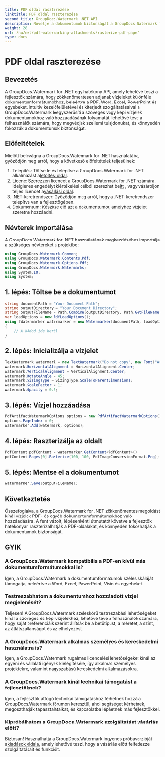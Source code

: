 ```yaml
---
title: PDF oldal raszterezése
linktitle: PDF oldal raszterezése
second_title: GroupDocs.Watermark .NET API
description: Növelje a dokumentumok biztonságát a GroupDocs Watermark for .NET segítségével. Vízjelek hozzáadása zökkenőmentesen PDF-hez és más formátumokhoz.
weight: 28
url: /hu/net/pdf-watermarking-attachments/rasterize-pdf-page/
type: docs
---
```

# PDF oldal raszterezése

## Bevezetés
A GroupDocs.Watermark for .NET egy hatékony API, amely lehetővé teszi a fejlesztők számára, hogy zökkenőmentesen adjanak vízjeleket különféle dokumentumformátumokhoz, beleértve a PDF, Word, Excel, PowerPoint és egyebeket. Intuitív kezelőfelületével és kiterjedt szolgáltatásaival a GroupDocs.Watermark leegyszerűsíti a szöveges vagy képi vízjelek dokumentumokhoz való hozzáadásának folyamatát, lehetővé téve a felhasználók számára, hogy megvédjék szellemi tulajdonukat, és könnyedén fokozzák a dokumentumok biztonságát.
## Előfeltételek
Mielőtt belevágna a GroupDocs.Watermark for .NET használatába, győződjön meg arról, hogy a következő előfeltételek teljesülnek:
1. Telepítés: Töltse le és telepítse a GroupDocs.Watermark for .NET alkalmazást a[letöltési oldal](https://releases.groupdocs.com/Watermark/net/).
2.  Licenc: Szerezzen licencet a GroupDocs.Watermark for .NET számára. Ideiglenes engedélyt kiértékelési célból szerezhet be[itt](https://purchase.groupdocs.com/temporary-license/) , vagy vásároljon teljes licencet a[vásárlási oldal](https://purchase.groupdocs.com/buy).
3. .NET-keretrendszer: Győződjön meg arról, hogy a .NET-keretrendszer telepítve van a fejlesztőgépen.
4. Dokumentum: Készítse elő azt a dokumentumot, amelyhez vízjelet szeretne hozzáadni.

## Névterek importálása
A GroupDocs.Watermark for .NET használatának megkezdéséhez importálja a szükséges névtereket a projektbe:
```csharp
using GroupDocs.Watermark.Common;
using GroupDocs.Watermark.Contents.Pdf;
using GroupDocs.Watermark.Options.Pdf;
using GroupDocs.Watermark.Watermarks;
using System.IO;
using System;
```
## 1. lépés: Töltse be a dokumentumot
```csharp
string documentPath = "Your Document Path";
string outputDirectory = "Your Document Directory";
string outputFileName = Path.Combine(outputDirectory, Path.GetFileName(documentPath));
var loadOptions = new PdfLoadOptions();
using (Watermarker watermarker = new Watermarker(documentPath, loadOptions))
{
    // A kódod ide kerül
}
```
## 2. lépés: Inicializálja a vízjelet
```csharp
TextWatermark watermark = new TextWatermark("Do not copy", new Font("Arial", 8));
watermark.HorizontalAlignment = HorizontalAlignment.Center;
watermark.VerticalAlignment = VerticalAlignment.Center;
watermark.RotateAngle = 45;
watermark.SizingType = SizingType.ScaleToParentDimensions;
watermark.ScaleFactor = 1;
watermark.Opacity = 0.5;
```
## 3. lépés: Vízjel hozzáadása
```csharp
PdfArtifactWatermarkOptions options = new PdfArtifactWatermarkOptions();
options.PageIndex = 0;
watermarker.Add(watermark, options);
```
## 4. lépés: Raszterizálja az oldalt
```csharp
PdfContent pdfContent = watermarker.GetContent<PdfContent>();
pdfContent.Pages[0].Rasterize(100, 100, PdfImageConversionFormat.Png);
```
## 5. lépés: Mentse el a dokumentumot
```csharp
watermarker.Save(outputFileName);
```

## Következtetés
Összefoglalva, a GroupDocs.Watermark for .NET zökkenőmentes megoldást kínál vízjelek PDF- és egyéb dokumentumformátumokhoz való hozzáadására. A fent vázolt, lépésenkénti útmutatót követve a fejlesztők hatékonyan raszterizálhatják a PDF-oldalakat, és könnyedén fokozhatják a dokumentumok biztonságát.
## GYIK
### A GroupDocs.Watermark kompatibilis a PDF-en kívül más dokumentumformátumokkal is?
Igen, a GroupDocs.Watermark a dokumentumformátumok széles skáláját támogatja, beleértve a Word, Excel, PowerPoint, Visio és egyebeket.
### Testreszabhatom a dokumentumhoz hozzáadott vízjel megjelenését?
Teljesen! A GroupDocs.Watermark széleskörű testreszabási lehetőségeket kínál a szöveges és képi vízjelekhez, lehetővé téve a felhasználók számára, hogy saját preferenciáik szerint állítsák be a betűtípust, a méretet, a színt, az átlátszatlanságot és az elhelyezést.
### A GroupDocs.Watermark alkalmas személyes és kereskedelmi használatra is?
Igen, a GroupDocs.Watermark rugalmas licencelési lehetőségeket kínál az egyéni és vállalati igények kielégítésére, így alkalmas személyes projektekre, valamint nagyszabású kereskedelmi alkalmazásokra.
### A GroupDocs.Watermark kínál technikai támogatást a fejlesztőknek?
Igen, a fejlesztők átfogó technikai támogatáshoz férhetnek hozzá a GroupDocs.Watermark fórumon keresztül, ahol segítséget kérhetnek, megoszthatják tapasztalataikat, és kapcsolatba léphetnek más fejlesztőkkel.
### Kipróbálhatom a GroupDocs.Watermark szolgáltatást vásárlás előtt?
Biztosan! Használhatja a GroupDocs.Watermark ingyenes próbaverzióját a[kiadások oldala](https://releases.groupdocs.com/), amely lehetővé teszi, hogy a vásárlás előtt felfedezze szolgáltatásait és funkcióit.